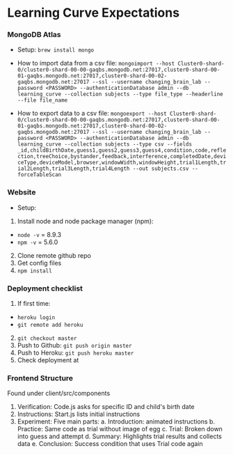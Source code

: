 # Learning Curve Expectations

### MongoDB Atlas

- Setup: `brew install mongo`

- How to import data from a csv file: `mongoimport --host Cluster0-shard-0/cluster0-shard-00-00-gaqbs.mongodb.net:27017,cluster0-shard-00-01-gaqbs.mongodb.net:27017,cluster0-shard-00-02-gaqbs.mongodb.net:27017 --ssl --username changing_brain_lab --password <PASSWORD> --authenticationDatabase admin --db learning_curve --collection subjects --type file_type --headerline --file file_name`

- How to export data to a csv file: `mongoexport --host Cluster0-shard-0/cluster0-shard-00-00-gaqbs.mongodb.net:27017,cluster0-shard-00-01-gaqbs.mongodb.net:27017,cluster0-shard-00-02-gaqbs.mongodb.net:27017 --ssl --username changing_brain_lab --password <PASSWORD> --authenticationDatabase admin --db learning_curve --collection subjects --type csv --fields _id,childBirthDate,guess1,guess2,guess3,guess4,condition,code,reflection,treeChoice,bystander,feedback,interference,completedDate,deviceType,deviceModel,browser,windowWidth,windowHeight,trial1Length,trial2Length,trial3Length,trial4Length --out subjects.csv --forceTableScan`

### Website

- Setup:

1. Install node and node package manager (npm):

- `node -v` = 8.9.3
- `npm -v` = 5.6.0

2. Clone remote github repo
3. Get config files
4. `npm install`

### Deployment checklist

1.  If first time:

- `heroku login`
- `git remote add heroku`

2.  `git checkout master`
3.  Push to Github: `git push origin master`
4.  Push to Heroku: `git push heroku master`
5.  Check deployment at

### Frontend Structure

Found under client/src/components

1. Verification: Code.js asks for specific ID and child's birth date
2. Instructions: Start.js lists initial instructions
3. Experiment: Five main parts:
   a. Introduction: animated instructions
   b. Practice: Same code as trial without image of egg
   c. Trial: Broken down into guess and attempt
   d. Summary: Highlights trial results and collects data
   e. Conclusion: Success condition that uses Trial code again

